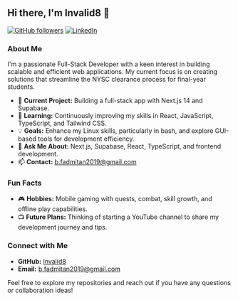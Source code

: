 ## Hi there, I'm Invalid8 👋

[![GitHub followers](https://img.shields.io/github/followers/Invalid8?label=Follow&style=social)](https://github.com/Invalid8) 
[![LinkedIn](https://img.shields.io/badge/-Connect-blue?style=flat&logo=LinkedIn&logoColor=white)](https://www.linkedin.com/in/daniel-fadamitan-a08052247)

### About Me

I'm a passionate Full-Stack Developer with a keen interest in building scalable and efficient web applications. My current focus is on creating solutions that streamline the NYSC clearance process for final-year students.

- 🔭 **Current Project:** Building a full-stack app with Next.js 14 and Supabase.
- 🌱 **Learning:** Continuously improving my skills in React, JavaScript, TypeScript, and Tailwind CSS.
- 💡 **Goals:** Enhance my Linux skills, particularly in bash, and explore GUI-based tools for development efficiency.
- 💬 **Ask Me About:** Next.js, Supabase, React, TypeScript, and frontend development.
- 📫 **Contact:** b.fadmitan2019@gmail.com


### Fun Facts

- 🎮 **Hobbies:** Mobile gaming with quests, combat, skill growth, and offline play capabilities.
- 📺 **Future Plans:** Thinking of starting a YouTube channel to share my development journey and tips.

### Connect with Me

- **GitHub:** [Invalid8](https://github.com/Invalid8)
- **Email:** b.fadmitan2019@gmail.com

Feel free to explore my repositories and reach out if you have any questions or collaboration ideas!
